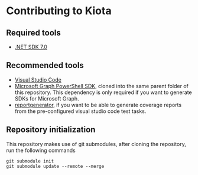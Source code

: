 # Contributing to Kiota

## Required tools

- [.NET SDK 7.0](https://get.dot.net/7)

## Recommended tools

- [Visual Studio Code](https://code.visualstudio.com/)
- [Microsoft Graph PowerShell SDK](https://github.com/microsoftgraph/msgraph-sdk-powershell), cloned into the same parent folder of this repository. This dependency is only required if you want to generate SDKs for Microsoft Graph.
- [reportgenerator](https://www.nuget.org/packages/dotnet-reportgenerator-globaltool), if you want to be able to generate coverage reports from the pre-configured visual studio code test tasks.

## Repository initialization

This repository makes use of git submodules, after cloning the repository, run the following commands

```shell
git submodule init
git submodule update --remote --merge
```
